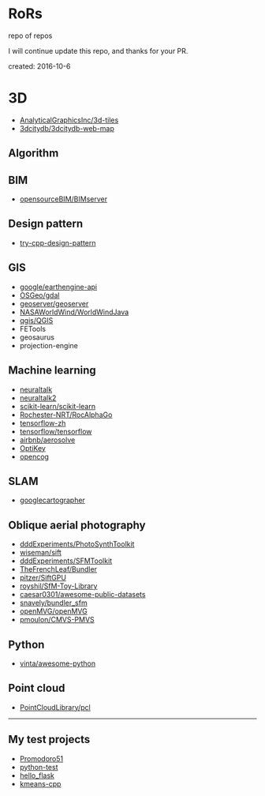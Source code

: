 # RoRs

repo of repos

I will continue update this repo, and thanks for your PR.

created: 2016-10-6

# 3D

- [AnalyticalGraphicsInc/3d-tiles](https://github.com/AnalyticalGraphicsInc/3d-tiles)
- [3dcitydb/3dcitydb-web-map](https://github.com/3dcitydb/3dcitydb-web-map)

## Algorithm

## BIM

- [opensourceBIM/BIMserver](https://github.com/opensourceBIM/BIMserver)

## Design pattern

- [try-cpp-design-pattern](https://github.com/bentan2013/try-cpp-design-pattern)

## GIS

- [google/earthengine-api](https://github.com/google/earthengine-api)
- [OSGeo/gdal](https://github.com/OSGeo/gdal)
- [geoserver/geoserver](https://github.com/geoserver/geoserver)
- [NASAWorldWind/WorldWindJava](https://github.com/NASAWorldWind/WorldWindJava)
- [qgis/QGIS](https://github.com/qgis/QGIS)
- FETools
- geosaurus
- projection-engine 

## Machine learning

- [neuraltalk](https://github.com/bentan2013/neuraltalk)
- [neuraltalk2](https://github.com/karpathy/neuraltalk2)
- [scikit-learn/scikit-learn](https://github.com/scikit-learn/scikit-learn)
- [Rochester-NRT/RocAlphaGo](https://github.com/Rochester-NRT/RocAlphaGo)
- [tensorflow-zh](https://github.com/jikexueyuanwiki/tensorflow-zh)
- [tensorflow/tensorflow](https://github.com/tensorflow/tensorflow)
- [airbnb/aerosolve](https://github.com/airbnb/aerosolve)
- [OptiKey](https://github.com/OptiKey/OptiKey)
- [opencog](https://github.com/opencog/opencog)

## SLAM

- [googlecartographer](https://github.com/googlecartographer)

## Oblique aerial photography

- [dddExperiments/PhotoSynthToolkit](https://github.com/dddExperiments/PhotoSynthToolkit)
- [wiseman/sift](https://github.com/wiseman/sift)
- [dddExperiments/SFMToolkit](https://github.com/dddExperiments/SFMToolkit)
- [TheFrenchLeaf/Bundler](https://github.com/TheFrenchLeaf/Bundler)
- [pitzer/SiftGPU](https://github.com/pitzer/SiftGPU)
- [royshil/SfM-Toy-Library](https://github.com/royshil/SfM-Toy-Library)
- [caesar0301/awesome-public-datasets](https://github.com/caesar0301/awesome-public-datasets)
- [snavely/bundler_sfm](https://github.com/snavely/bundler_sfm)
- [openMVG/openMVG](https://github.com/openMVG/openMVG)
- [pmoulon/CMVS-PMVS](https://github.com/pmoulon/CMVS-PMVS)

## Python

- [vinta/awesome-python](https://github.com/vinta/awesome-python)

## Point cloud

- [PointCloudLibrary/pcl](https://github.com/PointCloudLibrary/pcl)





------

## My test projects

- [Promodoro51](https://github.com/iuhsihsow/Pomodoro51)
- [python-test](https://github.com/iuhsihsow/python-test)
- [hello\_flask](https://github.com/iuhsihsow/hello_flask)
- [kmeans-cpp](https://github.com/bentan2013/kmeans-cpp)


